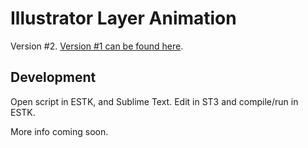 # Illustrator Layer Animation

Version #2. [Version #1 can be found here](https://github.com/pixelfoot/illy-anim).

## Development

Open script in ESTK, and Sublime Text. Edit in ST3 and compile/run in ESTK.

More info coming soon.
